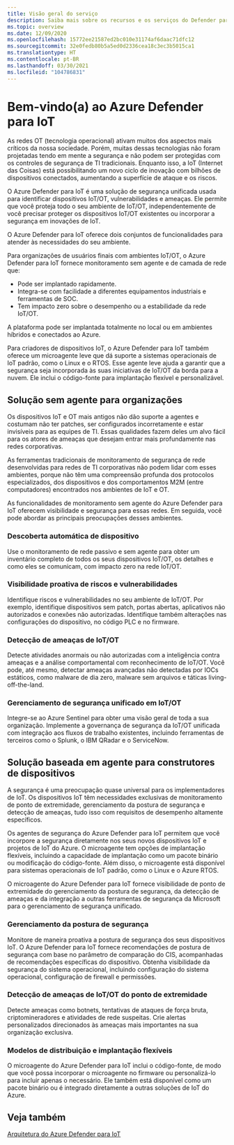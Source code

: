```yaml
---
title: Visão geral do serviço
description: Saiba mais sobre os recursos e os serviços do Defender para IoT e entenda como ele fornece segurança da IoT abrangente.
ms.topic: overview
ms.date: 12/09/2020
ms.openlocfilehash: 15772ee21587ed2bc010e31174af6daac71dfc12
ms.sourcegitcommit: 32e0fedb80b5a5ed0d2336cea18c3ec3b5015ca1
ms.translationtype: HT
ms.contentlocale: pt-BR
ms.lasthandoff: 03/30/2021
ms.locfileid: "104786831"
---
```

# <a name="welcome-to-azure-defender-for-iot"></a>Bem-vindo(a) ao Azure Defender para IoT

As redes OT (tecnologia operacional) ativam muitos dos aspectos mais críticos da nossa sociedade. Porém, muitas dessas tecnologias não foram projetadas tendo em mente a segurança e não podem ser protegidas com os controles de segurança de TI tradicionais. Enquanto isso, a IoT (Internet das Coisas) está possibilitando um novo ciclo de inovação com bilhões de dispositivos conectados, aumentando a superfície de ataque e os riscos.  

O Azure Defender para IoT é uma solução de segurança unificada usada para identificar dispositivos IoT/OT, vulnerabilidades e ameaças. Ele permite que você proteja todo o seu ambiente de IoT/OT, independentemente de você precisar proteger os dispositivos IoT/OT existentes ou incorporar a segurança em inovações de IoT.  

O Azure Defender para IoT oferece dois conjuntos de funcionalidades para atender às necessidades do seu ambiente.

Para organizações de usuários finais com ambientes IoT/OT, o Azure Defender para IoT fornece monitoramento sem agente e de camada de rede que:

- Pode ser implantado rapidamente.
- Integra-se com facilidade a diferentes equipamentos industriais e ferramentas de SOC.
- Tem impacto zero sobre o desempenho ou a estabilidade da rede IoT/OT. 

A plataforma pode ser implantada totalmente no local ou em ambientes híbridos e conectados ao Azure.  

Para criadores de dispositivos IoT, o Azure Defender para IoT também oferece um microagente leve que dá suporte a sistemas operacionais de IoT padrão, como o Linux e o RTOS. Esse agente leve ajuda a garantir que a segurança seja incorporada às suas iniciativas de IoT/OT da borda para a nuvem. Ele inclui o código-fonte para implantação flexível e personalizável. 

## <a name="agentless-solution-for-organizations"></a>Solução sem agente para organizações 

Os dispositivos IoT e OT mais antigos não dão suporte a agentes e costumam não ter patches, ser configurados incorretamente e estar invisíveis para as equipes de TI. Essas qualidades fazem deles um alvo fácil para os atores de ameaças que desejam entrar mais profundamente nas redes corporativas. 

As ferramentas tradicionais de monitoramento de segurança de rede desenvolvidas para redes de TI corporativas não podem lidar com esses ambientes, porque não têm uma compreensão profunda dos protocolos especializados, dos dispositivos e dos comportamentos M2M (entre computadores) encontrados nos ambientes de IoT e OT. 

As funcionalidades de monitoramento sem agente do Azure Defender para IoT oferecem visibilidade e segurança para essas redes. Em seguida, você pode abordar as principais preocupações desses ambientes. 

### <a name="automatic-device-discovery"></a>Descoberta automática de dispositivo  

Use o monitoramento de rede passivo e sem agente para obter um inventário completo de todos os seus dispositivos IoT/OT, os detalhes e como eles se comunicam, com impacto zero na rede IoT/OT.  

### <a name="proactive-visibility-into-risk-and-vulnerabilities"></a>Visibilidade proativa de riscos e vulnerabilidades
 
Identifique riscos e vulnerabilidades no seu ambiente de IoT/OT. Por exemplo, identifique dispositivos sem patch, portas abertas, aplicativos não autorizados e conexões não autorizadas. Identifique também alterações nas configurações do dispositivo, no código PLC e no firmware. 

### <a name="iotot-threat-detection"></a>Detecção de ameaças de IoT/OT  

Detecte atividades anormais ou não autorizadas com a inteligência contra ameaças e a análise comportamental com reconhecimento de IoT/OT. Você pode, até mesmo, detectar ameaças avançadas não detectadas por IOCs estáticos, como malware de dia zero, malware sem arquivos e táticas living-off-the-land. 

### <a name="unified-security-management-across-iotot"></a>Gerenciamento de segurança unificado em IoT/OT

Integre-se ao Azure Sentinel para obter uma visão geral de toda a sua organização. Implemente a governança de segurança da IoT/OT unificada com integração aos fluxos de trabalho existentes, incluindo ferramentas de terceiros como o Splunk, o IBM QRadar e o ServiceNow. 

## <a name="agent-based-solution-for-device-builders"></a>Solução baseada em agente para construtores de dispositivos 

A segurança é uma preocupação quase universal para os implementadores de IoT. Os dispositivos IoT têm necessidades exclusivas de monitoramento de ponto de extremidade, gerenciamento da postura de segurança e detecção de ameaças, tudo isso com requisitos de desempenho altamente específicos. 

Os agentes de segurança do Azure Defender para IoT permitem que você incorpore a segurança diretamente nos seus novos dispositivos IoT e projetos de IoT do Azure. O microagente tem opções de implantação flexíveis, incluindo a capacidade de implantação como um pacote binário ou modificação do código-fonte. Além disso, o microagente está disponível para sistemas operacionais de IoT padrão, como o Linux e o Azure RTOS.  

O microagente do Azure Defender para IoT fornece visibilidade de ponto de extremidade do gerenciamento da postura de segurança, da detecção de ameaças e da integração a outras ferramentas de segurança da Microsoft para o gerenciamento de segurança unificado. 

### <a name="security-posture-management"></a>Gerenciamento da postura de segurança

Monitore de maneira proativa a postura de segurança dos seus dispositivos IoT. O Azure Defender para IoT fornece recomendações de postura de segurança com base no parâmetro de comparação do CIS, acompanhadas de recomendações específicas do dispositivo. Obtenha visibilidade da segurança do sistema operacional, incluindo configuração do sistema operacional, configuração de firewall e permissões. 

### <a name="endpoint-iotot-threat-detection"></a>Detecção de ameaças de IoT/OT do ponto de extremidade

Detecte ameaças como botnets, tentativas de ataques de força bruta, criptomineradores e atividades de rede suspeitas. Crie alertas personalizados direcionados às ameaças mais importantes na sua organização exclusiva. 

### <a name="flexible-distribution-and-deployment-models"></a>Modelos de distribuição e implantação flexíveis 

O microagente do Azure Defender para IoT inclui o código-fonte, de modo que você possa incorporar o microagente no firmware ou personalizá-lo para incluir apenas o necessário. Ele também está disponível como um pacote binário ou é integrado diretamente a outras soluções de IoT do Azure. 

## <a name="see-also"></a>Veja também

[Arquitetura do Azure Defender para IoT](architecture.md)